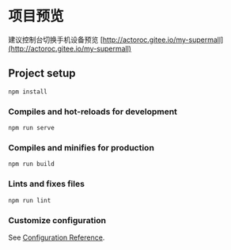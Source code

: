 # 项目预览


建议控制台切换手机设备预览
[http://actoroc.gitee.io/my-supermall](http://actoroc.gitee.io/my-supermall)
## Project setup
```
npm install
```

### Compiles and hot-reloads for development
```
npm run serve
```

### Compiles and minifies for production
```
npm run build
```

### Lints and fixes files
```
npm run lint
```

### Customize configuration
See [Configuration Reference](https://cli.vuejs.org/config/).

